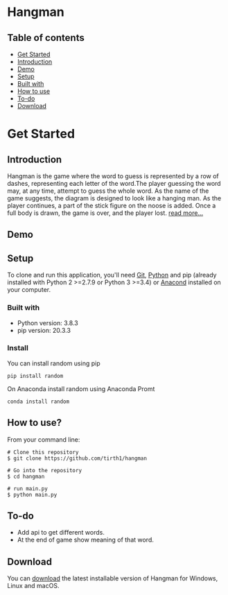 # Hangman 

## Table of contents
* [Get Started](#get-started)
* [Introduction](#introduction)
* [Demo](#demo)
* [Setup](#setup)
* [Built with](#built-with)
* [How to use](#how-to-use)
* [To-do](#to-do)
* [Download](#download)

# Get Started

## Introduction
Hangman is the game where the word to guess is represented by a row of dashes, representing each letter of the word.The player guessing the word may, at any time, attempt to guess the whole word. As the name of the game suggests, the diagram is designed to look like a hanging man.  As the player continues, a part of the stick figure on the noose is added. Once a full body is drawn, the game is over, and the player lost. [read more...](https://en.wikipedia.org/wiki/Hangman_(game))

## Demo

## Setup
To clone and run this application, you'll need [Git](https://git-scm.com/downloads), [Python](https://www.python.org/downloads/) and pip (already installed with Python 2 >=2.7.9 or Python 3 >=3.4) or [Anacond](https://docs.anaconda.com/anaconda/install/) installed on your computer.

### Built with
* Python version: 3.8.3
* pip version: 20.3.3

### Install
You can install random using pip
```consol
pip install random
```
On Anaconda install random using Anaconda Promt
```consol
conda install random
```

## How to use?
From your command line:
```console
# Clone this repository
$ git clone https://github.com/tirth1/hangman

# Go into the repository
$ cd hangman

# run main.py
$ python main.py

```

## To-do
* Add api to get different words.
* At the end of game show meaning of that word.

## Download
You can [download](https://github.com/tirth1/hangman/releases/tag/1.0.1) the latest installable version of Hangman for Windows, Linux and macOS.

